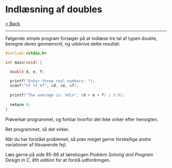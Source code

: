 # Indlæsning af doubles

[< Back](../README.md)

---

Følgende simple program forsøger på at indlæse tre tal af typen double, beregne deres gennemsnit, og udskrive dette resultat:

```c
#include <stdio.h>

int main(void) {

  double d, e, f;

  printf("Enter three real numbers: ");
  scanf("%f %f %f", &d, &e, &f);
  
  printf("The average is: %d\n", (d + e + f) / 3.0);
    
  return 0;
}
```

Prøverkør programmet, og forklar hvorfor det ikke virker efter hensigten.

Ret programmet, så det virker.

Når du har forstået problemet, så prøv meget gerne forskellige andre variationer af tilsvarende fejl.

Læs gerne på side 85-86 af lærebogen *Problem Solving and Program Design in C, 8th edition* for at forstå udfordringen.
